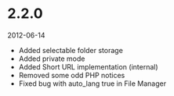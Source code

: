 # 2.2.0

2012-06-14

- Added selectable folder storage
- Added private mode
- Added Short URL implementation (internal)
- Removed some odd PHP notices
- Fixed bug with auto_lang true in File Manager
